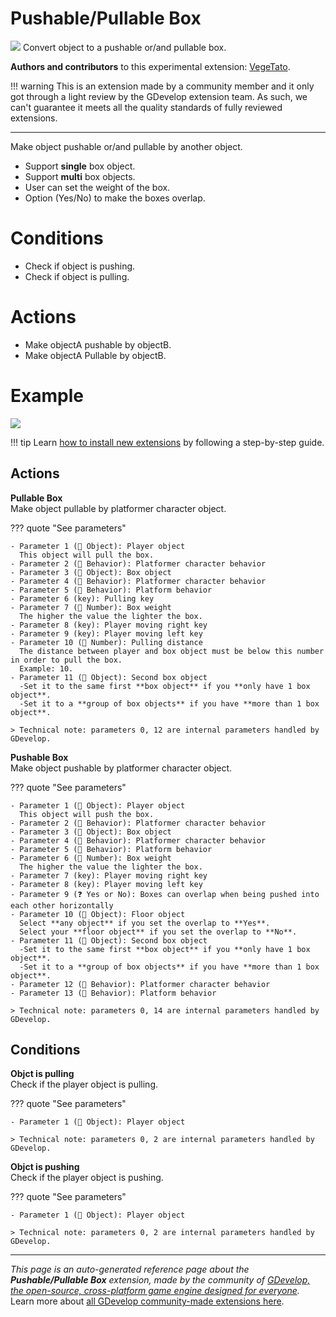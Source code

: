 # Pushable/Pullable Box

<img src="https://resources.gdevelop-app.com/assets/Icons/Line Hero Pack/Master/SVG/Construction/Construction_barrel_oil_petroleum_tank.svg" class="extension-icon"></img>
Convert object to a pushable or/and pullable box.

**Authors and contributors** to this experimental extension: [VegeTato](https://gd.games/VegeTato).

!!! warning
    This is an extension made by a community member and it only got through a
    light review by the GDevelop extension team. As such, we can't guarantee it
    meets all the quality standards of fully reviewed extensions.

---

Make object pushable or/and pullable by another object.  


- Support **single** box object.
- Support **multi** box objects.
- User can set the weight of the box.
- Option (Yes/No) to make the boxes overlap.  

# Conditions

- Check if object is pushing.
- Check if object is pulling.  

# Actions

- Make objectA pushable by objectB.
- Make objectA Pullable by objectB.

# Example
![](https://i.imgur.com/C9HKvkz.png)

!!! tip
    Learn [how to install new extensions](/gdevelop5/extensions/search) by following a step-by-step guide.

## Actions

**Pullable Box**  
Make object pullable by platformer character object.

??? quote "See parameters"

    - Parameter 1 (👾 Object): Player object
      This object will pull the box.
    - Parameter 2 (🧩 Behavior): Platformer character behavior
    - Parameter 3 (👾 Object): Box object
    - Parameter 4 (🧩 Behavior): Platformer character behavior
    - Parameter 5 (🧩 Behavior): Platform behavior
    - Parameter 6 (key): Pulling key
    - Parameter 7 (🔢 Number): Box weight
      The higher the value the lighter the box.
    - Parameter 8 (key): Player moving right key
    - Parameter 9 (key): Player moving left key
    - Parameter 10 (🔢 Number): Pulling distance
      The distance between player and box object must be below this number in order to pull the box.  
      Example: 10.
    - Parameter 11 (👾 Object): Second box object
      -Set it to the same first **box object** if you **only have 1 box object**.  
      -Set it to a **group of box objects** if you have **more than 1 box object**.

    > Technical note: parameters 0, 12 are internal parameters handled by GDevelop.

**Pushable Box**  
Make object pushable by platformer character object.

??? quote "See parameters"

    - Parameter 1 (👾 Object): Player object
      This object will push the box.
    - Parameter 2 (🧩 Behavior): Platformer character behavior
    - Parameter 3 (👾 Object): Box object
    - Parameter 4 (🧩 Behavior): Platformer character behavior
    - Parameter 5 (🧩 Behavior): Platform behavior
    - Parameter 6 (🔢 Number): Box weight
      The higher the value the lighter the box.
    - Parameter 7 (key): Player moving right key
    - Parameter 8 (key): Player moving left key
    - Parameter 9 (❓ Yes or No): Boxes can overlap when being pushed into each other horizontally
    - Parameter 10 (👾 Object): Floor object
      Select **any object** if you set the overlap to **Yes**.  
      Select your **floor object** if you set the overlap to **No**.
    - Parameter 11 (👾 Object): Second box object
      -Set it to the same first **box object** if you **only have 1 box object**.  
      -Set it to a **group of box objects** if you have **more than 1 box object**.
    - Parameter 12 (🧩 Behavior): Platformer character behavior
    - Parameter 13 (🧩 Behavior): Platform behavior

    > Technical note: parameters 0, 14 are internal parameters handled by GDevelop.

## Conditions

**Objct is pulling**  
Check if the player object is pulling.

??? quote "See parameters"

    - Parameter 1 (👾 Object): Player object

    > Technical note: parameters 0, 2 are internal parameters handled by GDevelop.

**Objct is pushing**  
Check if the player object is pushing.

??? quote "See parameters"

    - Parameter 1 (👾 Object): Player object

    > Technical note: parameters 0, 2 are internal parameters handled by GDevelop.




---

*This page is an auto-generated reference page about the **Pushable/Pullable Box** extension, made by the community of [GDevelop, the open-source, cross-platform game engine designed for everyone](https://gdevelop.io/).* Learn more about [all GDevelop community-made extensions here](/gdevelop5/extensions).